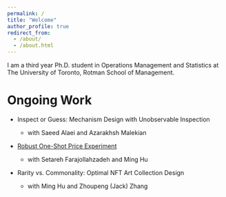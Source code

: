 ```yaml
---
permalink: /
title: "Welcome"
author_profile: true
redirect_from: 
  - /about/
  - /about.html
---
```


I am a third year Ph.D. student in Operations Management and Statistics at The University of Toronto, Rotman School of Management. 

Ongoing Work
======
- Inspect or Guess: Mechanism Design with Unobservable Inspection
  - with Saeed Alaei and Azarakhsh Malekian

- [Robust One-Shot Price Experiment](https://papers.ssrn.com/sol3/papers.cfm?abstract_id=4899852)
  - with Setareh Farajollahzadeh and Ming Hu
 
- Rarity vs. Commonality: Optimal NFT Art Collection Design
  - with Ming Hu and Zhoupeng (Jack) Zhang 


